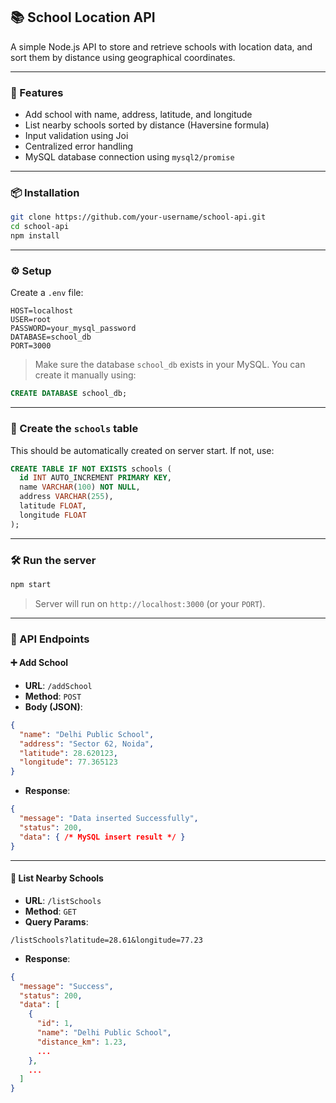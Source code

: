 
## 📚 School Location API

A simple Node.js API to store and retrieve schools with location data, and sort them by distance using geographical coordinates.

---

### 🚀 Features

* Add school with name, address, latitude, and longitude
* List nearby schools sorted by distance (Haversine formula)
* Input validation using Joi
* Centralized error handling
* MySQL database connection using `mysql2/promise`

---

### 📦 Installation

```bash
git clone https://github.com/your-username/school-api.git
cd school-api
npm install
```

---

### ⚙️ Setup

Create a `.env` file:

```env
HOST=localhost
USER=root
PASSWORD=your_mysql_password
DATABASE=school_db
PORT=3000
```

> Make sure the database `school_db` exists in your MySQL.
> You can create it manually using:

```sql
CREATE DATABASE school_db;
```

---

### 🧱 Create the `schools` table

This should be automatically created on server start. If not, use:

```sql
CREATE TABLE IF NOT EXISTS schools (
  id INT AUTO_INCREMENT PRIMARY KEY,
  name VARCHAR(100) NOT NULL,
  address VARCHAR(255),
  latitude FLOAT,
  longitude FLOAT
);
```

---

### 🛠 Run the server

```bash
npm start
```

> Server will run on `http://localhost:3000` (or your `PORT`).

---

### 📮 API Endpoints

#### ➕ Add School

* **URL**: `/addSchool`
* **Method**: `POST`
* **Body (JSON)**:

```json
{
  "name": "Delhi Public School",
  "address": "Sector 62, Noida",
  "latitude": 28.620123,
  "longitude": 77.365123
}
```

* **Response**:

```json
{
  "message": "Data inserted Successfully",
  "status": 200,
  "data": { /* MySQL insert result */ }
}
```

---

#### 📍 List Nearby Schools

* **URL**: `/listSchools`
* **Method**: `GET`
* **Query Params**:

```
/listSchools?latitude=28.61&longitude=77.23
```

* **Response**:

```json
{
  "message": "Success",
  "status": 200,
  "data": [
    {
      "id": 1,
      "name": "Delhi Public School",
      "distance_km": 1.23,
      ...
    },
    ...
  ]
}
```
